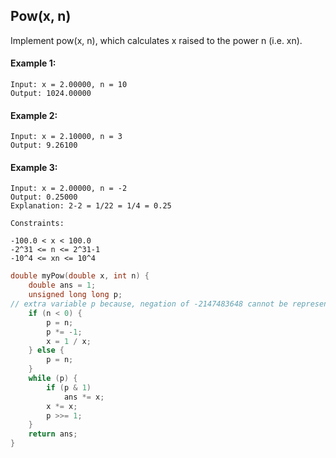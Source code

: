 ## Pow(x, n)

Implement pow(x, n), which calculates x raised to the power n (i.e. xn).

#### Example 1:

```
Input: x = 2.00000, n = 10
Output: 1024.00000
```

#### Example 2:

```
Input: x = 2.10000, n = 3
Output: 9.26100
```

#### Example 3:

```
Input: x = 2.00000, n = -2
Output: 0.25000
Explanation: 2-2 = 1/22 = 1/4 = 0.25
```

```
Constraints:

-100.0 < x < 100.0
-2^31 <= n <= 2^31-1
-10^4 <= xn <= 10^4
```

```c++
double myPow(double x, int n) {
    double ans = 1;
    unsigned long long p;
// extra variable p because, negation of -2147483648 cannot be represented in type 'int'
    if (n < 0) {
        p = n;
        p *= -1;
        x = 1 / x;
    } else {
        p = n;
    }
    while (p) {
        if (p & 1)
            ans *= x;
        x *= x;
        p >>= 1;
    }
    return ans; 
}
```
